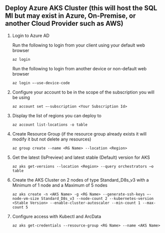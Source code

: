 ## Deploy Azure AKS Cluster (this will host the SQL MI but may exist in Azure, On-Premise, or another Cloud Provider such as AWS)

1.	Login to Azure AD

    Run the following to login from your client using your default web browser
    ```text
    az login
    ```
    Run the following to login from another device or non-default web browser    
      ```text
    az login –-use-device-code
    ```

2.	Configure your account to be in the scope of the subscription you will be using

    ```text
    az account set –-subscription <Your Subscription Id>
    ```

3. Display the list of regions you can deploy to

    ```text
	az account list-locations -o table
    ```

4. Create Resource Group (if the resource group already exists it will modify it but not delete any resources)

    ```text
	az group create --name <RG Name> --location <Region>
    ```

5.	Get the latest (IsPreview) and latest stable (Default) version for AKS

    ```text 
    az aks get-versions --location <Region> --query orchestrators –o table
    ```
6.	Create the AKS Cluster on 2 nodes of type Standard_D8s_v3 with a Minimum of 1 node and a Maximum of 5 nodes
    ```text
    az aks create -n <AKS Name> -g <RG Name> --generate-ssh-keys –-node-vm-size Standard_D8s_v3 --node-count 2 --kubernetes-version <Stable Version> --enable-cluster-autoscaler --min-count 1 --max-count 5
    ```
7.	Configure access with Kubectl and ArcData

    ```text
    az aks get-credentials --resource-group <RG Name> --name <AKS Name>
    ```
